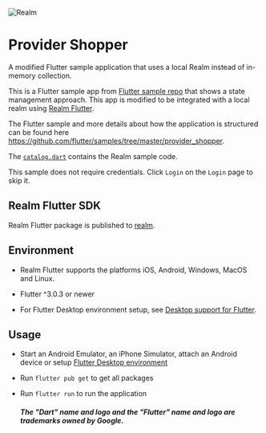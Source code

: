 ![Realm](https://github.com/realm/realm-dart/raw/main/logo.png)

# Provider Shopper

A modified Flutter sample application that uses a local Realm instead of in-memory collection.

This is a Flutter sample app from [Flutter sample repo](https://github.com/flutter/samples/tree/master/provider_shopper) that shows a state management approach. This app is modified to be integrated with a local realm using [Realm Flutter](https://www.mongodb.com/docs/realm/sdk/flutter/).

The Flutter sample and more details about how the application is structured can be found here https://github.com/flutter/samples/tree/master/provider_shopper.

The [`catalog.dart`](https://github.com/realm/realm-dart-samples/blob/main/provider_shopper/lib/models/catalog.dart) contains the Realm sample code.

This sample does not require credentials. Click `Login` on the `Login` page to skip it.

## Realm Flutter SDK 

Realm Flutter package is published to [realm](https://pub.dev/packages/realm).

## Environment

* Realm Flutter supports the platforms iOS, Android, Windows, MacOS and Linux.

* Flutter ^3.0.3 or newer
* For Flutter Desktop environment setup, see [Desktop support for Flutter](https://docs.flutter.dev/desktop).

## Usage

* Start an Android Emulator, an iPhone Simulator, attach an Android device or setup [Flutter Desktop environment](https://docs.flutter.dev/desktop)

* Run `flutter pub get` to get all packages

* Run `flutter run` to run the application


   ##### The "Dart" name and logo and the "Flutter" name and logo are trademarks owned by Google. 